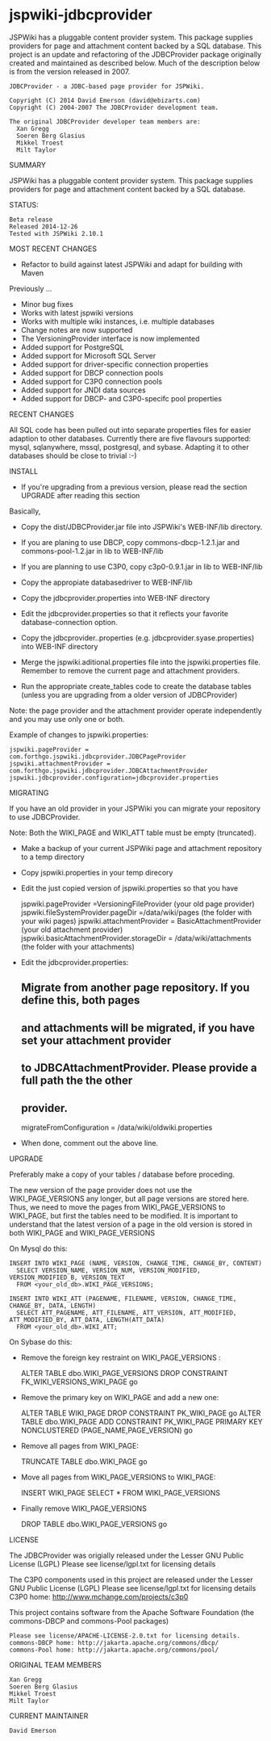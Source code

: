 jspwiki-jdbcprovider
====================

JSPWiki has a pluggable content provider system. This package supplies providers for page and attachment content backed by a SQL database. This project is an update and refactoring of the JDBCProvider package originally created and maintained as described below. Much of the description below is from the version released in 2007. 

    JDBCProvider - a JDBC-based page provider for JSPWiki.

    Copyright (C) 2014 David Emerson (david@ebizarts.com)
    Copyright (C) 2004-2007 The JDBCProvider development team.
    
    The original JDBCProvider developer team members are:
      Xan Gregg
      Soeren Berg Glasius
      Mikkel Troest
      Milt Taylor

SUMMARY

JSPWiki has a pluggable content provider system. This package supplies
providers for page and attachment content backed by a SQL database.

STATUS:

    Beta release
    Released 2014-12-26
    Tested with JSPWiki 2.10.1

MOST RECENT CHANGES

* Refactor to build against latest JSPWiki and adapt for building with Maven

Previously ...

* Minor bug fixes
* Works with latest jspwiki versions
* Works with multiple wiki instances, i.e. multiple databases
* Change notes are now supported
* The VersioningProvider interface is now implemented
* Added support for PostgreSQL
* Added support for Microsoft SQL Server
* Added support for driver-specific connection properties
* Added support for DBCP connection pools
* Added support for C3P0 connection pools
* Added support for JNDI data sources
* Added support for DBCP- and C3P0-specifc pool properties


RECENT CHANGES

All SQL code has been pulled out into separate properties files for easier
adaption to other databases. Currently there are five flavours supported: mysql, 
sqlanywhere, mssql, postgresql, and sybase.
Adapting it to other databases should be close to trivial :-)


INSTALL

* If you're upgrading from a previous version, please read the section UPGRADE 
  after reading this section

Basically,

 - Copy the dist/JDBCProvider.jar file into JSPWiki's WEB-INF/lib directory.
 - If you are planing to use DBCP, copy commons-dbcp-1.2.1.jar and commons-pool-1.2.jar in lib  to WEB-INF/lib 
 - If you are planning to use C3P0, copy c3p0-0.9.1.jar in lib to WEB-INF/lib
 - Copy the appropiate databasedriver to WEB-INF/lib
 - Copy the jdbcprovider.properties into WEB-INF directory
 - Edit the jdbcprovider.properties so that it reflects your favorite database-connection option.
 - Copy the jdbcprovider.<flavour>.properties (e.g. jdbcprovider.syase.properties) into WEB-INF directory
 
 - Merge the jspwiki.aditional.properties file into the jspwiki.properties file.
   Remember to remove the current page and attachment providers.
 - Run the appropriate create_tables code to create the database tables (unless
   you are upgrading from a older version of JDBCProvider)
 
Note: the page provider and the attachment provider operate independently
      and you may use only one or both.

Example of changes to jspwiki.properties:

    jspwiki.pageProvider = com.forthgo.jspwiki.jdbcprovider.JDBCPageProvider
    jspwiki.attachmentProvider = com.forthgo.jspwiki.jdbcprovider.JDBCAttachmentProvider
    jspwiki.jdbcprovider.configuration=jdbcprovider.properties


MIGRATING

If you have an old provider in your JSPWiki you can migrate your repository to
use JDBCProvider. 

Note: Both the WIKI_PAGE and WIKI_ATT table must be empty (truncated).

* Make a backup of your current JSPWiki page and attachment repository to a 
  temp directory

* Copy jspwiki.properties in your temp direcory

* Edit the just copied version of jspwiki.properties so that you have


    jspwiki.pageProvider =VersioningFileProvider (your old page provider)
    jspwiki.fileSystemProvider.pageDir =/data/wiki/pages (the folder with your wiki pages)
    jspwiki.attachmentProvider = BasicAttachmentProvider (your old attachment provider)
    jspwiki.basicAttachmentProvider.storageDir = /data/wiki/attachments (the folder with your attachments)

* Edit the jdbcprovider.properties:


    ## Migrate from another page repository. If you define this, both pages 
    ## and attachments will be migrated, if you have set your attachment provider
    ## to JDBCAttachmentProvider. Please provide a full path the the other
    ## provider.
    migrateFromConfiguration = /data/wiki/oldwiki.properties

* When done, comment out the above line.


UPGRADE

Preferably make a copy of your tables / database before proceding.

The new version of the page provider does not use the WIKI_PAGE_VERSIONS any
longer, but all page versions are stored here. Thus, we need to move the pages 
from WIKI_PAGE_VERSIONS to WIKI_PAGE, but first the tables need to be modified. 
It is important to understand that the latest version of a page in the old
version is stored in both WIKI_PAGE and WIKI_PAGE_VERSIONS


On Mysql do this:


	INSERT INTO WIKI_PAGE (NAME, VERSION, CHANGE_TIME, CHANGE_BY, CONTENT)
	  SELECT VERSION_NAME, VERSION_NUM, VERSION_MODIFIED, VERSION_MODIFIED_B, VERSION_TEXT
	  FROM <your_old_db>.WIKI_PAGE_VERSIONS;

	INSERT INTO WIKI_ATT (PAGENAME, FILENAME, VERSION, CHANGE_TIME, CHANGE_BY, DATA, LENGTH)
      SELECT ATT_PAGENAME, ATT_FILENAME, ATT_VERSION, ATT_MODIFIED, ATT_MODIFIED_BY, ATT_DATA, LENGTH(ATT_DATA)
      FROM <your_old_db>.WIKI_ATT;


On Sybase do this:

* Remove the foreign key restraint on WIKI_PAGE_VERSIONS :


	ALTER TABLE dbo.WIKI_PAGE_VERSIONS DROP CONSTRAINT FK_WIKI_VERSIONS_WIKI_PAGE
	go

* Remove the primary key on WIKI_PAGE and add a new one:


    ALTER TABLE WIKI_PAGE DROP CONSTRAINT PK_WIKI_PAGE
    go
    ALTER TABLE dbo.WIKI_PAGE ADD CONSTRAINT PK_WIKI_PAGE
        PRIMARY KEY NONCLUSTERED (PAGE_NAME,PAGE_VERSION)
    go

* Remove all pages from WIKI_PAGE:


	TRUNCATE TABLE dbo.WIKI_PAGE
	go

* Move all pages from WIKI_PAGE_VERSIONS to WIKI_PAGE:


	INSERT WIKI_PAGE SELECT * FROM WIKI_PAGE_VERSIONS

* Finally remove WIKI_PAGE_VERSIONS


	DROP TABLE dbo.WIKI_PAGE_VERSIONS
	go


LICENSE

The JDBCProvider was origially released under the Lesser GNU Public License (LGPL)
  Please see license/lgpl.txt for licensing details

The C3P0 components used in this project are released under the Lesser GNU Public License (LGPL)
  Please see license/lgpl.txt for licensing details
  C3P0 home: http://www.mchange.com/projects/c3p0
  
This project contains software from the Apache Software Foundation (the commons-DBCP and commons-Pool packages)

	Please see license/APACHE-LICENSE-2.0.txt for licensing details.
	commons-DBCP home: http://jakarta.apache.org/commons/dbcp/
	commons-Pool home: http://jakarta.apache.org/commons/pool/

ORIGINAL TEAM MEMBERS

	Xan Gregg
	Soeren Berg Glasius
	Mikkel Troest
	Milt Taylor

CURRENT MAINTAINER

	David Emerson
